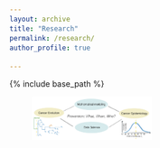 ```yaml
---
layout: archive
title: "Research"
permalink: /research/
author_profile: true

---
```


{% include base_path %}


<figure>
  <a href="/images/QCC_motivation_simple_14July2020.png">
  <img src="/images/QCC_motivation_simple_14July2020.png" alt = "QCC motivating questions" width="50%" />
    </a>
</figure>
